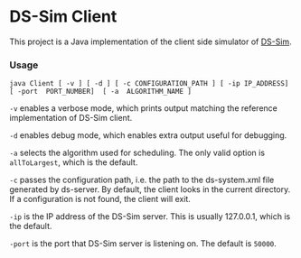 # DS-Sim Client

This project is a Java implementation of the client side simulator of 
[DS-Sim](https://github.com/distsys-MQ/ds-sim).

### Usage
`java Client [ -v ] [ -d ] [ -c CONFIGURATION_PATH ] [ -ip IP_ADDRESS] [ -port 
PORT_NUMBER] 
[ -a 
ALGORITHM_NAME ]`


`-v` enables a verbose mode, which prints output matching the 
reference 
implementation of DS-Sim client.

`-d` enables debug mode, which enables extra output useful for debugging.

`-a` selects the algorithm used for scheduling. The only valid option is 
`allToLargest`, which is the default.

`-c` passes the configuration path, i.e. the path to the ds-system.xml file 
generated by ds-server. By default, the client looks in the current 
directory. If a configuration is not found, the client will exit.

`-ip` is the IP address of the DS-Sim server. This is usually 127.0.0.1, 
which is the default.

`-port` is the port that DS-Sim server is listening on. The default is `50000`.
